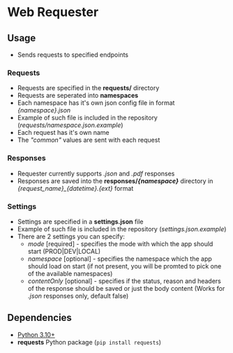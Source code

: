# Web Requester

## Usage

* Sends requests to specified endpoints

### Requests
* Requests are specified in the **requests/** directory
* Requests are seperated into **namespaces**
* Each namespace has it's own json config file in format *{namespace}.json*
* Example of such file is included in the repository (*requests/namespace.json.example*)
* Each request has it's own name
* The *"common"* values are sent with each request

### Responses
* Requester currently supports *.json* and *.pdf* responses
* Responses are saved into the **responses/*{namespace}*** directory in *{request_name}\_{datetime}.{ext}* format

### Settings
* Settings are specified in a **settings.json** file
* Example of such file is included in the repository (*settings.json.example*)
* There are 2 settings you can specify:
    * *mode* [required] - specifies the mode with which the app should start (PROD|DEV|LOCAL)
    * *namespace* [optional] - specifies the namespace which the app should load on start (if not present, you will be promted to pick one of the available namespaces)
    * *contentOnly* [optional] - specifies if the status, reason and headers of the response should be saved or just the body content (Works for *.json* responses only, default false) 

## Dependencies
* [Python 3.10+](https://www.python.org/downloads/)
* **requests** Python package (`pip install requests`)